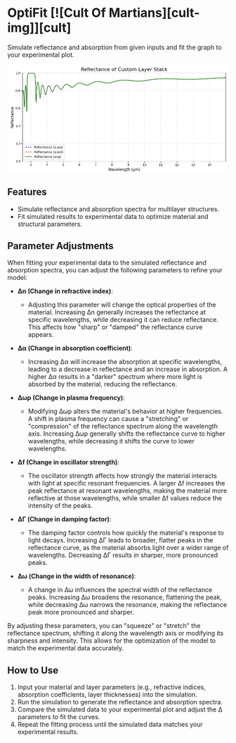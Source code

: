 # OptiFit [![Cult Of Martians][cult-img]][cult] 

Simulate reflectance and absorption from given inputs and fit the graph to your experimental plot.

<p align="center">
  <img src="./examples/example.png" alt="Fitted Reflection Simulation for TiPtAu" width="738">
</p>

## Features

- Simulate reflectance and absorption spectra for multilayer structures.
- Fit simulated results to experimental data to optimize material and structural parameters.

## Parameter Adjustments

When fitting your experimental data to the simulated reflectance and absorption spectra, you can adjust the following parameters to refine your model:

- **Δn (Change in refractive index)**: 
  - Adjusting this parameter will change the optical properties of the material. Increasing Δn generally increases the reflectance at specific wavelengths, while decreasing it can reduce reflectance. This affects how "sharp" or "damped" the reflectance curve appears.
  
- **Δα (Change in absorption coefficient)**:
  - Increasing Δα will increase the absorption at specific wavelengths, leading to a decrease in reflectance and an increase in absorption. A higher Δα results in a "darker" spectrum where more light is absorbed by the material, reducing the reflectance.

- **Δωp (Change in plasma frequency)**:
  - Modifying Δωp alters the material's behavior at higher frequencies. A shift in plasma frequency can cause a "stretching" or "compression" of the reflectance spectrum along the wavelength axis. Increasing Δωp generally shifts the reflectance curve to higher wavelengths, while decreasing it shifts the curve to lower wavelengths.

- **Δf (Change in oscillator strength)**:
  - The oscillator strength affects how strongly the material interacts with light at specific resonant frequencies. A larger Δf increases the peak reflectance at resonant wavelengths, making the material more reflective at those wavelengths, while smaller Δf values reduce the intensity of the peaks.

- **ΔΓ (Change in damping factor)**:
  - The damping factor controls how quickly the material's response to light decays. Increasing ΔΓ leads to broader, flatter peaks in the reflectance curve, as the material absorbs light over a wider range of wavelengths. Decreasing ΔΓ results in sharper, more pronounced peaks.

- **Δω (Change in the width of resonance)**:
  - A change in Δω influences the spectral width of the reflectance peaks. Increasing Δω broadens the resonance, flattening the peak, while decreasing Δω narrows the resonance, making the reflectance peak more pronounced and sharper.

By adjusting these parameters, you can "squeeze" or "stretch" the reflectance spectrum, shifting it along the wavelength axis or modifying its sharpness and intensity. This allows for the optimization of the model to match the experimental data accurately.

## How to Use

1. Input your material and layer parameters (e.g., refractive indices, absorption coefficients, layer thicknesses) into the simulation.
2. Run the simulation to generate the reflectance and absorption spectra.
3. Compare the simulated data to your experimental plot and adjust the Δ parameters to fit the curves.
4. Repeat the fitting process until the simulated data matches your experimental results.

